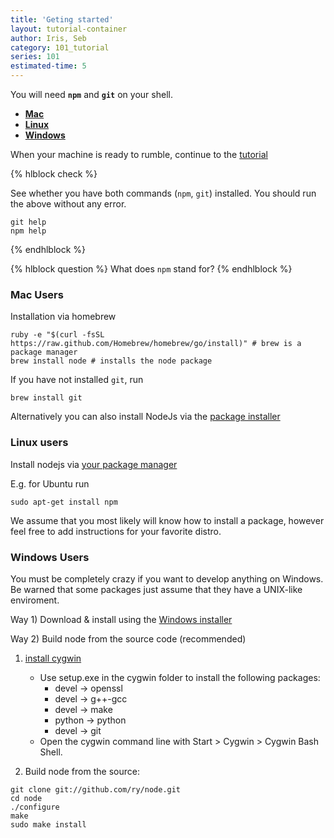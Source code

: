 ```yaml
---
title: 'Geting started'
layout: tutorial-container
author: Iris, Seb
category: 101_tutorial
series: 101
estimated-time: 5
---
```


You will need __`npm`__ and __`git`__ on your shell.

- [__Mac__](#mac)
- [__Linux__](#linux)
- [__Windows__](#windows)

When your machine is ready to rumble, continue to the [tutorial](howToCreate.html)

{% hlblock check %}

See whether you have both commands (`npm`, `git`) installed. You should run the above without 
any error.

~~~
git help
npm help
~~~

{% endhlblock %}

{% hlblock question %}
What does `npm` stand for?
{% endhlblock %}

<a name="mac"></a>

### Mac Users 

Installation via homebrew

~~~
ruby -e "$(curl -fsSL https://raw.github.com/Homebrew/homebrew/go/install)" # brew is a package manager
brew install node # installs the node package
~~~

If you have not installed `git`, run 

~~~
brew install git
~~~

Alternatively you can also install NodeJs via the [package installer](http://nodejs.org/download/)

<a name="linux"></a>

### Linux users

Install nodejs via [your package manager](https://github.com/joyent/node/wiki/installing-node.js-via-package-manager)

E.g. for Ubuntu run

~~~
sudo apt-get install npm
~~~

We assume that you most likely will know how to install a package, however feel free to add instructions for your favorite distro.
 
<a name="windows"></a>

### Windows Users 

You must be completely crazy if you want to develop anything on Windows.
Be warned that some packages just assume that they have a UNIX-like enviroment.

Way 1) Download & install using the [Windows installer](http://nodejs.org/download/)

Way 2) Build node from the source code  (recommended)

1. [install cygwin](http://www.mcclean-cooper.com/valentino/cygwin_install/)
    - Use setup.exe in the cygwin folder to install the following packages:
        * devel → openssl 
        * devel → g++-gcc 
        * devel → make 
        * python → python 
        * devel → git
     - Open the cygwin command line with Start > Cygwin > Cygwin Bash Shell.
  

2. Build node from the source:

~~~
git clone git://github.com/ry/node.git
cd node
./configure
make
sudo make install
~~~
